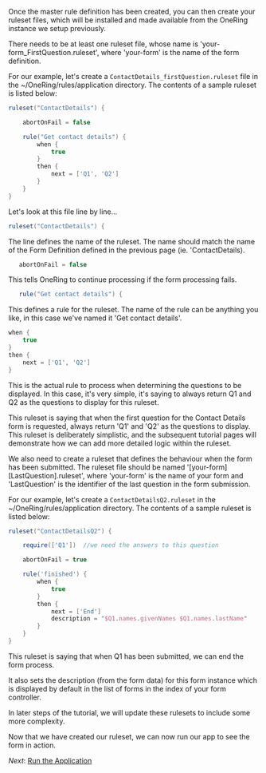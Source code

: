 Once the master rule definition has been created, you can then create your ruleset files, which will be installed and made available
from the OneRing instance we setup previously.

There needs to be at least one ruleset file, whose name is 'your-form_FirstQuestion.ruleset', where 'your-form' is the
name of the form definition.

For our example, let's create a `ContactDetails_firstQuestion.ruleset` file in the ~/OneRing/rules/application directory.  The contents of a sample ruleset is listed below:

```groovy
ruleset("ContactDetails") {

    abortOnFail = false

    rule("Get contact details") {
        when {
            true
        }
        then {
            next = ['Q1', 'Q2']
        }
    }
}
```

Let's look at this file line by line...

```groovy
ruleset("ContactDetails") {
```

The line defines the name of the ruleset.  The name should match the name of the Form Definition defined in the previous page
(ie. 'ContactDetails).

```groovy
   abortOnFail = false
```

This tells OneRing to continue processing if the form processing fails.

```groovy
   rule("Get contact details") {
```

This defines a rule for the ruleset.  The name of the rule can be anything you like, in this case we've named it 'Get contact details'.

```groovy
when {
    true
}
then {
    next = ['Q1', 'Q2']
}
```

This is the actual rule to process when determining the questions to be displayed.  In this case, it's very simple, it's saying to
always return Q1 and Q2 as the questions to display for this ruleset.

This ruleset is saying that when the first question for the Contact Details form is requested, always return 'Q1' and 'Q2' as the questions to display.  This
ruleset is deliberately simplistic, and the subsequent tutorial pages will demonstrate how we can add more detailed logic within
the ruleset.

We also need to create a ruleset that defines the behaviour when the form has been submitted.  The ruleset file should be named
'[your-form][LastQuestion].ruleset', where 'your-form' is the name of your form and 'LastQuestion' is the identifier of the last
question in the form submission.

For our example, let's create a `ContactDetailsQ2.ruleset` in the ~/OneRing/rules/application directory.  The contents of a sample ruleset is listed below:

```groovy
ruleset("ContactDetailsQ2") {

    require(['Q1'])  //we need the answers to this question

    abortOnFail = true

	rule('finished') {
        when {
            true
        }
        then {
            next = ['End']
            description = "$Q1.names.givenNames $Q1.names.lastName"
        }
    }
}
```

This ruleset is saying that when Q1 has been submitted, we can end the form process.

It also sets the description (from the form data) for this form instance which is displayed by default in the list of
forms in the index of your form controller.

In later steps of the tutorial, we will update these rulesets to include some more complexity.

Now that we have created our ruleset, we can now run our app to see the form in action.

_Next_: [Run the Application](##05-RunApp.md##)